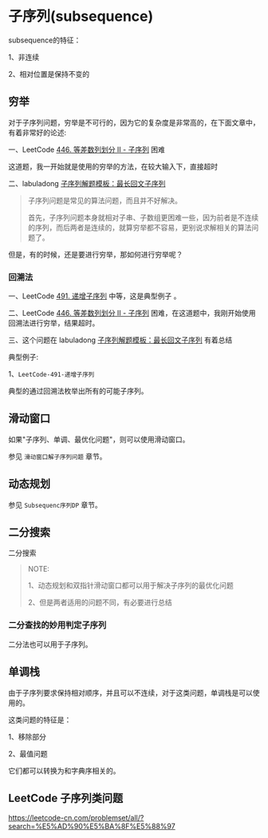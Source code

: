 # 子序列(subsequence)

subsequence的特征：

1、非连续

2、相对位置是保持不变的



## 穷举

对于子序列问题，穷举是不可行的，因为它的复杂度是非常高的，在下面文章中，有着非常好的论述:

一、LeetCode [446. 等差数列划分 II - 子序列](https://leetcode-cn.com/problems/arithmetic-slices-ii-subsequence/) 困难

这道题，我一开始就是使用的穷举的方法，在较大输入下，直接超时

二、labuladong [子序列解题模板：最长回文子序列](https://mp.weixin.qq.com/s/zNai1pzXHeB2tQE6AdOXTA) 

> 子序列问题是常见的算法问题，而且并不好解决。
>
> 首先，子序列问题本身就相对子串、子数组更困难一些，因为前者是不连续的序列，而后两者是连续的，就算穷举都不容易，更别说求解相关的算法问题了。

但是，有的时候，还是要进行穷举，那如何进行穷举呢？

### 回溯法

一、LeetCode [491. 递增子序列](https://leetcode-cn.com/problems/increasing-subsequences/) 中等，这是典型例子 。

二、LeetCode [446. 等差数列划分 II - 子序列](https://leetcode-cn.com/problems/arithmetic-slices-ii-subsequence/) 困难，在这道题中，我刚开始使用回溯法进行穷举，结果超时。

三、这个问题在 labuladong [子序列解题模板：最长回文子序列](https://mp.weixin.qq.com/s/zNai1pzXHeB2tQE6AdOXTA) 有着总结

典型例子:

1、`LeetCode-491-递增子序列`

典型的通过回溯法枚举出所有的可能子序列。



## 滑动窗口

如果"子序列、单调、最优化问题"，则可以使用滑动窗口。

参见 `滑动窗口解子序列问题` 章节。



## 动态规划

参见 `Subsequenc序列DP` 章节。



## 二分搜索

二分搜索

> NOTE: 
>
> 1、动态规划和双指针滑动窗口都可以用于解决子序列的最优化问题
>
> 2、但是两者适用的问题不同，有必要进行总结
>
> 



### 二分查找的妙用判定子序列

二分法也可以用于子序列。



## 单调栈

由于子序列要求保持相对顺序，并且可以不连续，对于这类问题，单调栈是可以使用的。

这类问题的特征是：

1、移除部分

2、最值问题

它们都可以转换为和字典序相关的。

## LeetCode 子序列类问题

https://leetcode-cn.com/problemset/all/?search=%E5%AD%90%E5%BA%8F%E5%88%97

